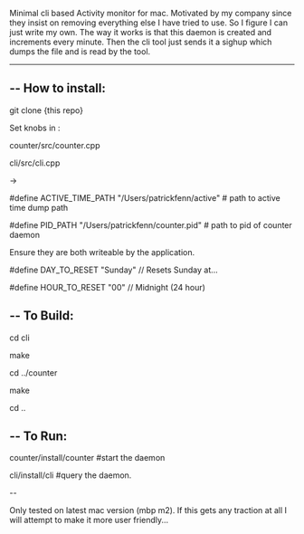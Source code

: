 Minimal cli based Activity monitor for mac. Motivated by my company since they insist on removing everything else I have tried to use. So I figure I can just write my own. The way it works is that this daemon is created and increments every minute. Then the cli tool just sends it a sighup which dumps the file and is read by the tool.

--------

--
How to install:
--

git clone {this repo}

Set knobs in :

counter/src/counter.cpp

cli/src/cli.cpp

->

#define ACTIVE_TIME_PATH "/Users/patrickfenn/active" # path to active time dump path

#define PID_PATH "/Users/patrickfenn/counter.pid" # path to pid of counter daemon

Ensure they are both writeable by the application.

#define DAY_TO_RESET "Sunday" // Resets Sunday at...

#define HOUR_TO_RESET "00" // Midnight (24 hour)

--
To Build:
--

cd cli

make

cd ../counter

make

cd ..

--
To Run:
--

counter/install/counter #start the daemon

cli/install/cli #query the daemon.

--

Only tested on latest mac version (mbp m2). If this gets any traction at all I will attempt to make it more user friendly...